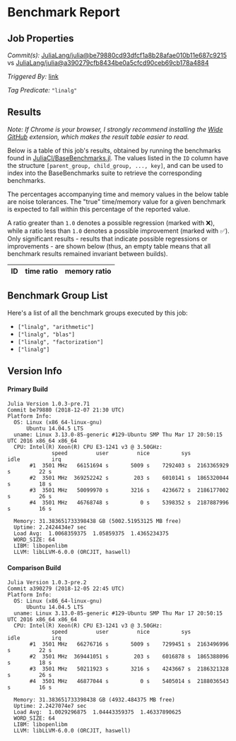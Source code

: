 # Benchmark Report

## Job Properties

*Commit(s):* [JuliaLang/julia@be79880cd93dfcf1a8b28afae010b11e687c9215](https://github.com/JuliaLang/julia/commit/be79880cd93dfcf1a8b28afae010b11e687c9215) vs [JuliaLang/julia@a390279cfb8434be0a5cfcd90ceb69cb178a4884](https://github.com/JuliaLang/julia/commit/a390279cfb8434be0a5cfcd90ceb69cb178a4884)

*Triggered By:* [link](https://github.com/JuliaLang/julia/pull/30010#issuecomment-446461079)

*Tag Predicate:* `"linalg"`

## Results

*Note: If Chrome is your browser, I strongly recommend installing the [Wide GitHub](https://chrome.google.com/webstore/detail/wide-github/kaalofacklcidaampbokdplbklpeldpj?hl=en)
extension, which makes the result table easier to read.*

Below is a table of this job's results, obtained by running the benchmarks found in
[JuliaCI/BaseBenchmarks.jl](https://github.com/JuliaCI/BaseBenchmarks.jl). The values
listed in the `ID` column have the structure `[parent_group, child_group, ..., key]`,
and can be used to index into the BaseBenchmarks suite to retrieve the corresponding
benchmarks.

The percentages accompanying time and memory values in the below table are noise tolerances. The "true"
time/memory value for a given benchmark is expected to fall within this percentage of the reported value.

A ratio greater than `1.0` denotes a possible regression (marked with :x:), while a ratio less
than `1.0` denotes a possible improvement (marked with :white_check_mark:). Only significant results - results
that indicate possible regressions or improvements - are shown below (thus, an empty table means that all
benchmark results remained invariant between builds).

| ID | time ratio | memory ratio |
|----|------------|--------------|

## Benchmark Group List

Here's a list of all the benchmark groups executed by this job:

- `["linalg", "arithmetic"]`
- `["linalg", "blas"]`
- `["linalg", "factorization"]`
- `["linalg"]`

## Version Info

#### Primary Build

```
Julia Version 1.0.3-pre.71
Commit be79880 (2018-12-07 21:30 UTC)
Platform Info:
  OS: Linux (x86_64-linux-gnu)
      Ubuntu 14.04.5 LTS
  uname: Linux 3.13.0-85-generic #129-Ubuntu SMP Thu Mar 17 20:50:15 UTC 2016 x86_64 x86_64
  CPU: Intel(R) Xeon(R) CPU E3-1241 v3 @ 3.50GHz: 
              speed         user         nice          sys         idle          irq
       #1  3501 MHz   66151694 s       5009 s    7292403 s  2163365929 s         22 s
       #2  3501 MHz  369252242 s        203 s    6010141 s  1865320044 s         18 s
       #3  3501 MHz   50099970 s       3216 s    4236672 s  2186177002 s         26 s
       #4  3501 MHz   46768748 s          0 s    5398352 s  2187887996 s         16 s
       
  Memory: 31.383651733398438 GB (5002.51953125 MB free)
  Uptime: 2.2424434e7 sec
  Load Avg:  1.0068359375  1.05859375  1.4365234375
  WORD_SIZE: 64
  LIBM: libopenlibm
  LLVM: libLLVM-6.0.0 (ORCJIT, haswell)

```

#### Comparison Build

```
Julia Version 1.0.3-pre.2
Commit a390279 (2018-12-05 22:45 UTC)
Platform Info:
  OS: Linux (x86_64-linux-gnu)
      Ubuntu 14.04.5 LTS
  uname: Linux 3.13.0-85-generic #129-Ubuntu SMP Thu Mar 17 20:50:15 UTC 2016 x86_64 x86_64
  CPU: Intel(R) Xeon(R) CPU E3-1241 v3 @ 3.50GHz: 
              speed         user         nice          sys         idle          irq
       #1  3501 MHz   66276716 s       5009 s    7299451 s  2163496996 s         22 s
       #2  3501 MHz  369441051 s        203 s    6016878 s  1865388096 s         18 s
       #3  3501 MHz   50211923 s       3216 s    4243667 s  2186321328 s         26 s
       #4  3501 MHz   46877044 s          0 s    5405014 s  2188036543 s         16 s
       
  Memory: 31.383651733398438 GB (4932.484375 MB free)
  Uptime: 2.2427074e7 sec
  Load Avg:  1.0029296875  1.04443359375  1.46337890625
  WORD_SIZE: 64
  LIBM: libopenlibm
  LLVM: libLLVM-6.0.0 (ORCJIT, haswell)

```

